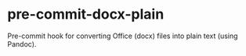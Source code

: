 # pre-commit-docx-plain
Pre-commit hook for converting Office (docx) files into plain text (using Pandoc).
